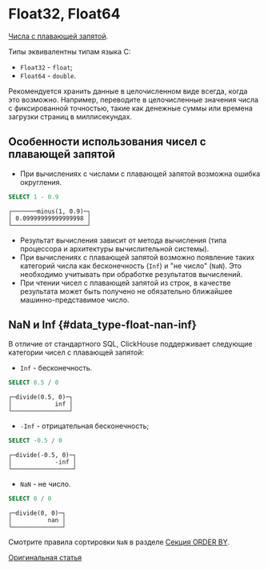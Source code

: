 # Float32, Float64

[Числа с плавающей запятой](https://en.wikipedia.org/wiki/IEEE_754).

Типы эквивалентны типам языка С:

- `Float32` - `float`;
- `Float64` - `double`.

Рекомендуется хранить данные в целочисленном виде всегда, когда это возможно. Например, переводите в целочисленные значения числа с фиксированной точностью, такие как денежные суммы или времена загрузки страниц в миллисекундах.

## Особенности использования чисел с плавающей запятой

- При вычислениях с числами с плавающей запятой возможна ошибка округления.

```sql
SELECT 1 - 0.9
```
```text
┌───────minus(1, 0.9)─┐
│ 0.09999999999999998 │
└─────────────────────┘
```

- Результат вычисления зависит от метода вычисления (типа процессора и архитектуры вычислительной системы).
- При вычислениях с плавающей запятой возможно появление таких категорий числа как бесконечность (`Inf`) и "не число" (`NaN`). Это необходимо учитывать при обработке результатов вычислений.
- При чтении чисел с плавающей запятой из строк, в качестве результата может быть получено не обязательно ближайшее машинно-представимое число.
 
## NaN и Inf {#data_type-float-nan-inf}

В отличие от стандартного SQL, ClickHouse поддерживает следующие категории чисел с плавающей запятой:

- `Inf` - бесконечность.

```sql
SELECT 0.5 / 0
```

```text
┌─divide(0.5, 0)─┐
│            inf │
└────────────────┘
```

- `-Inf` - отрицательная бесконечность;

```sql
SELECT -0.5 / 0
```

```text
┌─divide(-0.5, 0)─┐
│            -inf │
└─────────────────┘
```

- `NaN` - не число.

```sql
SELECT 0 / 0
```
```text
┌─divide(0, 0)─┐
│          nan │
└──────────────┘
```

  Смотрите правила сортировки `NaN` в разделе [Секция ORDER BY](../query_language/select.md).

[Оригинальная статья](https://clickhouse.yandex/docs/ru/data_types/float/) <!--hide-->

